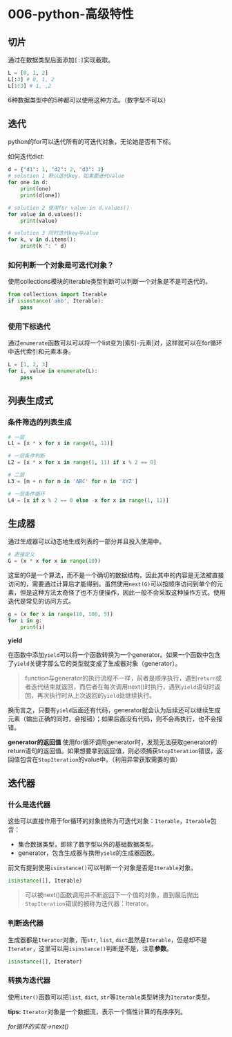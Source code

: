 # 006-python-高级特性
## 切片
通过在数据类型后面添加`[:]`实现截取。

```python
L = [0, 1, 2]
L[:3] # 0, 1, 2
L[1:3] # 1, ,2 
```

6种数据类型中的5种都可以使用这种方法。（数字型不可以）

## 迭代
python的for可以迭代所有的可迭代对象，无论她是否有下标。

如何迭代dict:
```python
d = {"d1": 1, "d2": 2, "d3": 3}
# solution 1 默认迭代key，如果要迭代value
for one in d:
    print(one)
    print(d[one])

# solution 2 使用for value in d.values()
for value in d.values():
    print(value)

# solution 3 同时迭代key与value
for k, v in d.items():
    print(k ": " d)
```

### 如何判断一个对象是可迭代对象？
使用collections模块的Iterable类型判断可以判断一个对象是不是可迭代的。
```python
from collections import Iterable
if isinstance('abb', Iterable):
    pass
```

### 使用下标迭代
通过`enumerate`函数可以可以将一个list变为\[索引-元素\]对，这样就可以在for循环中迭代索引和元素本身。
```python
L = [1, 2, 3]
for i, value in enumerate(L):
    pass
```

## 列表生成式
### 条件筛选的列表生成
```python
# 一层
L1 = [x * x for x in range(1, 11)]

# 一层条件判断
L2 = [x * x for x in range(1, 11) if x % 2 == 0]

# 二层
L3 = [m + n for m in 'ABC' for n in 'XYZ']

# 一层条件循环
L4 = [x if x % 2 == 0 else -x for x in range(1, 11)]
```

## 生成器
通过生成器可以动态地生成列表的一部分并且投入使用中。
```python
# 直接定义
G = (x * x for x in range(10))
```
这里的G是一个算法，而不是一个确切的数据结构，因此其中的内容是无法被直接访问的，需要通过计算后才能得到。虽然使用`next(G)`可以按顺序访问到单个的元素，但是这种方法太奇怪了也不方便操作，因此一般不会采取这种操作方式。使用迭代是常见的访问方式。
```python
g = (x for x in range(10, 100, 5))
for i in g:
    print(i)
```

**yield**

在函数中添加`yield`可以将一个函数转换为一个generator。如果一个函数中包含了`yield`关键字那么它的类型就变成了生成器对象（generator）。

> function与generator的执行流程不一样，前者是顺序执行，遇到`return`或者迭代结束就返回，而后者在每次调用next()时执行，遇到`yield`语句时返回，再次执行时从上次返回的`yield`处继续执行。

换而言之，只要有`yield`后面还有代码，generator就会认为后续还可以继续生成元素（输出正确的同时，会报错）；如果后面没有代码，则不会再执行，也不会报错。

**generator的返回值**
使用for循环调用generator时，发现无法获取generator的return语句的返回值。如果想要拿到返回值，则必须捕获`StopIteration`错误，返回值包含在`StopIteration`的value中。（利用异常获取需要的值）

## 迭代器
### 什么是迭代器
这些可以直接作用于for循环的对象统称为可迭代对象：`Iterable`，`Iterable`包含：
+ 集合数据类型，即除了数字型以外的基础数据类型。
+ generator，包含生成器与携带`yield`的生成器函数。

前文有提到使用`isinstance()`可以判断一个对象是否是`Iterable`对象。
```python
isinstance([], Iterable)
```

> 可以被next()函数调用并不断返回下一个值的对象，直到最后抛出`StopIteration`错误的被称为迭代器：Iterator。

### 判断迭代器
生成器都是`Iterator`对象，而`str`, `list`, `dict`虽然是`Iterable`，但是却不是`Iterator`，这里可以用`isinstance()`判断是不是，注意**参数**。
```python
isinstance([], Iterator)
```

### 转换为迭代器
使用`iter()`函数可以把`list`, `dict`, `str`等`Iterable`类型转换为`Iterator`类型。

**tips:** `Iterator`对象是一个数据流，表示一个惰性计算的有序序列。

*for循环的实现->next()*